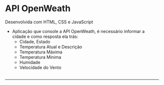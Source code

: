 # API OpenWeath
Desenvolvida com HTML, CSS e JavaScript


+ Aplicação que console a API OpenWeath, é necessário informar a cidade e como resposta ela trás:
    - Cidade, Estado
    - Temperatura Atual e Descrição
    - Temperatura Máxima
    - Temperatura Minima
    - Humidade
    - Velocidade do Vento<br><br>
 

___
